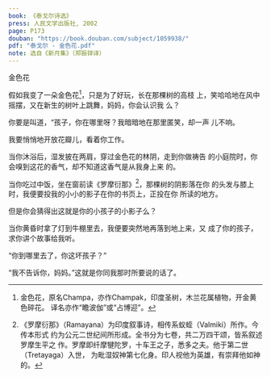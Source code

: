 ```yaml
---
book: 《泰戈尔诗选》
press: 人民文学出版社, 2002
page: P173
douban: "https://book.douban.com/subject/1059938/"
pdf: "泰戈尔 - 金色花.pdf"
note: 选自《新月集》（郑振铎译）
---
```


金色花

假如我变了一朵金色花[^1]，只是为了好玩，长在那棵树的高枝
上，笑哈哈地在风中摇摆，又在新生的树叶上跳舞，妈妈，你会认识我
么？

你要是叫道，“孩子，你在哪里呀？我暗暗地在那里匿笑，却一声
儿不响。

我要悄悄地开放花瓣儿，看着你工作。

当你沐浴后，湿发披在两肩，穿过金色花的林阴，走到你做祷告
的小庭院时，你会嗅到这花的香气，却不知道这香气是从我身上来
的。

当你吃过中饭，坐在窗前读《罗摩衍那》[^2]，那棵树的阴影落在你
的头发与膝上时，我便要投我的小小的影子在你的书页上，正投在你
所读的地方。

但是你会猜得出这就是你的小孩子的小影子么？

当你黄昏时拿了灯到牛棚里去，我便要突然地再落到地上来，又
成了你的孩子，求你讲个故事给我听。

“你到哪里去了，你这坏孩子？”

“我不告诉你，妈妈。”这就是你同我那时所要说的话了。

[^1]: 金色花，原名Champa，亦作Champak，印度圣树，木兰花属植物，开金黄色碎花。
    译名亦作“瞻波伽”或“占博迎”。
[^2]: 《罗摩衍那》（Ramayana）为印度叙事诗，相传系蚁蛭（Valmiki）所作。今传本形式
    约为公元二世纪间所形成。全书分为七卷，共二万四干颂，皆系叙述罗摩生平之
    作。罗摩即纤摩犍陀罗，十车王之子，悉多之夫。他于第二世（Tretayaga）入世，
    为毗湿奴神第七化身。印人视他为英雄，有崇拜他如神的。
